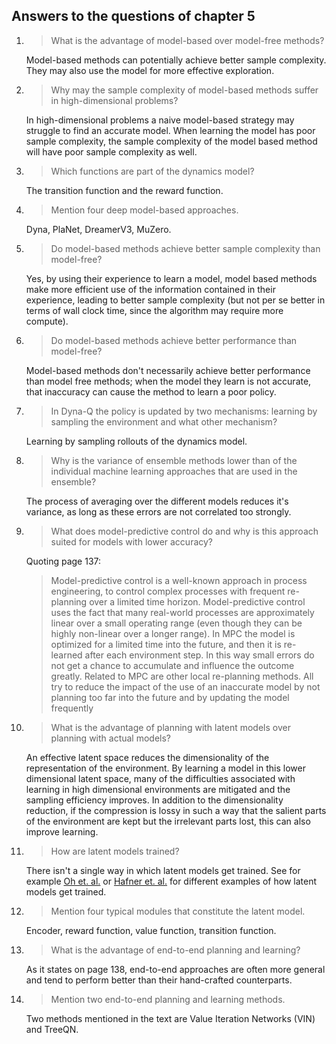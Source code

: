 ## Answers to the questions of chapter 5

1. 
    > What is the advantage of model-based over model-free methods?

    Model-based methods can potentially achieve better sample complexity. They may also use the model for more effective exploration.

2. 
    > Why may the sample complexity of model-based methods suffer in high-dimensional problems?

    In high-dimensional problems a naive model-based strategy may struggle to find an accurate model. When learning the model has poor sample complexity, the sample complexity of the model based method will have poor sample complexity as well.

3. 
    > Which functions are part of the dynamics model?

    The transition function and the reward function.

4. 
    > Mention four deep model-based approaches.

    Dyna, PlaNet, DreamerV3, MuZero.

5. 
    >  Do model-based methods achieve better sample complexity than model-free?

    Yes, by using their experience to learn a model, model based methods make more efficient use of the information contained in their experience, leading to better sample complexity (but not per se better in terms of wall clock time, since the algorithm may require more compute).

6. 
    > Do model-based methods achieve better performance than model-free?

    Model-based methods don't necessarily achieve better performance than model free methods; when the model they learn is not accurate, that inaccuracy can cause the method to learn a poor policy. 

7. 
    > In Dyna-Q the policy is updated by two mechanisms: learning by sampling the environment and what other mechanism?

    Learning by sampling rollouts of the dynamics model.

8. 
    > Why is the variance of ensemble methods lower than of the individual machine learning approaches that are used in the ensemble?

    The process of averaging over the different models reduces it's variance, as long as these errors are not correlated too strongly.

9. 
    > What does model-predictive control do and why is this approach suited for models with lower accuracy?

    Quoting page 137:
    > Model-predictive control is a well-known approach in process
    engineering, to control complex processes with frequent re-planning over a limited
    time horizon. Model-predictive control uses the fact that many real-world processes
    are approximately linear over a small operating range (even though they can be
    highly non-linear over a longer range). In MPC the model is optimized for a limited
    time into the future, and then it is re-learned after each environment step. In this
    way small errors do not get a chance to accumulate and influence the outcome
    greatly. Related to MPC are other local re-planning methods. All try to reduce the
    impact of the use of an inaccurate model by not planning too far into the future
    and by updating the model frequently
    
10. 
    > What is the advantage of planning with latent models over planning with actual models?

    An effective latent space reduces the dimensionality of the representation of the environment. By learning a model in this lower dimensional latent space, many of the difficulties associated with learning in high dimensional environments are mitigated and the sampling efficiency improves. In addition to the dimensionality reduction, if the compression is lossy in such a way that the salient parts of the environment are kept but the irrelevant parts lost, this can also improve learning.

11. 
    > How are latent models trained?

    There isn't a single way in which latent models get trained. See for example [Oh et. al.](https://arxiv.org/abs/1707.03497) or [Hafner et. al.](https://arxiv.org/abs/2301.04104) for different examples of how latent models get trained.

12. 
    > Mention four typical modules that constitute the latent model.

    Encoder, reward function, value function, transition function.

13. 
    > What is the advantage of end-to-end planning and learning?

    As it states on page 138, end-to-end approaches are often more general and tend to perform better than their hand-crafted counterparts.

14. 
    > Mention two end-to-end planning and learning methods.

    Two methods mentioned in the text are Value Iteration Networks (VIN) and TreeQN.